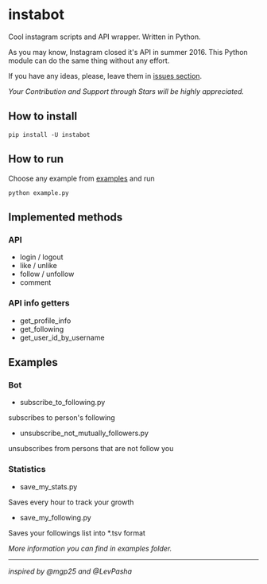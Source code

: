 # instabot
Cool instagram scripts and API wrapper. Written in Python.

As you may know, Instagram closed it's API in summer 2016. This Python module can do the same thing without any effort. 

If you have any ideas, please, leave them in [issues section](https://github.com/ohld/instabot/issues).

*Your Contribution and Support through Stars will be highly appreciated.*

## How to install
```
pip install -U instabot
```

## How to run
Choose any example from [examples](https://github.com/ohld/instabot/tree/master/examples) and run
```
python example.py
```

## Implemented methods

### API

* login / logout
* like / unlike
* follow / unfollow
* comment

### API info getters

* get_profile_info
* get_following
* get_user_id_by_username

## Examples

### Bot

* subscribe_to_following.py

subscribes to person's following

* unsubscribe_not_mutually_followers.py

unsubscribes from persons that are not follow you

### Statistics

* save_my_stats.py

Saves every hour to track your growth

* save_my_following.py

Saves your followings list into *.tsv format

*More information you can find in examples folder.*
___
_inspired by @mgp25 and @LevPasha_
